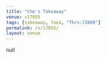 ```yaml
---
title: "Che's Takeaway"
venue: v17055
tags: [takeaway, food, "fhrs:72009"]
permalink: /v/17055/
layout: venue
---
```

null